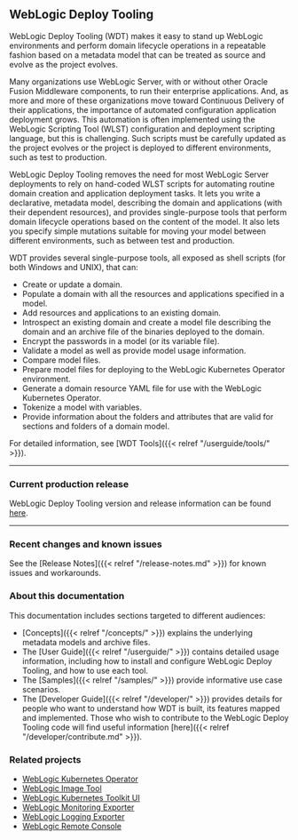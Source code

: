 ## WebLogic Deploy Tooling

WebLogic Deploy Tooling (WDT) makes it easy to stand up WebLogic environments and perform
domain lifecycle operations in a repeatable fashion based on a metadata model that
can be treated as source and evolve as the project evolves.

Many organizations use WebLogic Server, with or without other Oracle Fusion Middleware components,
to run their enterprise applications. And, as more and more of these organizations move toward Continuous Delivery
of their applications, the importance of automated configuration application deployment grows. This automation
is often implemented using the WebLogic Scripting Tool (WLST) configuration and deployment scripting language, but this is challenging.
Such scripts must be carefully updated as the project evolves or the project is deployed to different environments,
such as test to production.

WebLogic Deploy Tooling  removes the need for most WebLogic Server deployments to rely on hand-coded WLST
scripts for automating routine domain creation and application deployment tasks. It lets you write a
declarative, metadata model, describing the domain and applications (with their dependent resources),
and provides single-purpose tools that perform domain lifecycle operations based on the content of
the model. It also lets you specify simple mutations suitable for moving your model between
different environments, such as between test and production.


WDT provides several single-purpose tools, all exposed as shell scripts (for both Windows and UNIX), that can:

* Create or update a domain.  
* Populate a domain with all the resources and applications specified in a model.
* Add resources and applications to an existing domain.
* Introspect an existing domain and create a model file describing the domain and an archive file of the binaries deployed to the domain.
* Encrypt the passwords in a model (or its variable file).
* Validate a model as well as provide model usage information.
* Compare model files.
* Prepare model files for deploying to the WebLogic Kubernetes Operator environment.
* Generate a domain resource YAML file for use with the WebLogic Kubernetes Operator.
* Tokenize a model with variables.
* Provide information about the folders and attributes that are valid for sections and folders of a domain model.

For detailed information, see [WDT Tools]({{< relref "/userguide/tools/" >}}).

***
### Current production release

WebLogic Deploy Tooling version and release information can be found [here](https://github.com/oracle/weblogic-deploy-tooling/releases).

***
### Recent changes and known issues

See the [Release Notes]({{< relref "/release-notes.md" >}}) for known issues and workarounds.

### About this documentation

This documentation includes sections targeted to different audiences:

* [Concepts]({{< relref "/concepts/" >}}) explains the underlying metadata models and archive files.
* The [User Guide]({{< relref "/userguide/" >}}) contains detailed usage information, including how to install and configure WebLogic Deploy Tooling, and how to use each tool.
* The [Samples]({{< relref "/samples/" >}}) provide informative use case scenarios.
* The [Developer Guide]({{< relref "/developer/" >}}) provides details for people who
want to understand how WDT is built, its features mapped and implemented. Those who
wish to contribute to the WebLogic Deploy Tooling code will find useful information [here]({{< relref "/developer/contribute.md" >}}).

### Related projects

* [WebLogic Kubernetes Operator](https://oracle.github.io/weblogic-kubernetes-operator/)
* [WebLogic Image Tool](https://oracle.github.io/weblogic-image-tool/)
* [WebLogic Kubernetes Toolkit UI](https://oracle.github.io/weblogic-toolkit-ui/)
* [WebLogic Monitoring Exporter](https://github.com/oracle/weblogic-monitoring-exporter)
* [WebLogic Logging Exporter](https://github.com/oracle/weblogic-logging-exporter)
* [WebLogic Remote Console](https://oracle.github.io/weblogic-remote-console/)

